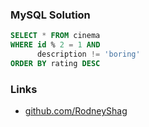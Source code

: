 ### MySQL Solution

```sql
SELECT * FROM cinema
WHERE id % 2 = 1 AND
      description != 'boring'
ORDER BY rating DESC
```

### Links

- [github.com/RodneyShag](https://github.com/RodneyShag)
